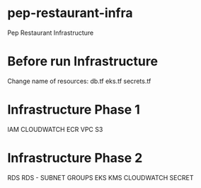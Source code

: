 # pep-restaurant-infra
Pep Restaurant Infrastructure 

# Before run Infrastructure
Change name of resources:
db.tf
eks.tf
secrets.tf

# Infrastructure Phase 1 
IAM
CLOUDWATCH
ECR
VPC
S3

# Infrastructure Phase 2
RDS
RDS - SUBNET GROUPS
EKS
KMS
CLOUDWATCH
SECRET
